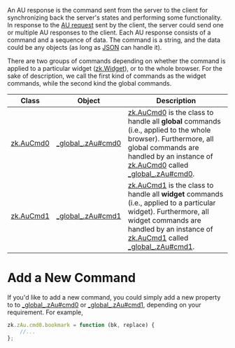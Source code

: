 An AU response is the command sent from the server to the client for
synchronizing back the server's states and performing some
functionality. In response to the [AU request]({{site.baseurl}}/zk_client_side_ref/communication/au_requests)
sent by the client, the server could send one or multiple AU responses
to the client. Each AU response consists of a command and a sequence of
data. The command is a string, and the data could be any objects (as
long as [JSON](http://www.json.org/) can handle it).

There are two groups of commands depending on whether the command is
applied to a particular widget
([zk.Widget](https://www.zkoss.org/javadoc/latest/jsdoc/classes/zk.Widget.html)), or to the whole
browser. For the sake of description, we call the first kind of commands
as the widget commands, while the second kind the global commands.

| Class                                          | Object                                                            | Description                                                                                                                                                                                                                                                                                                                   |
|------------------------------------------------|-------------------------------------------------------------------|-------------------------------------------------------------------------------------------------------------------------------------------------------------------------------------------------------------------------------------------------------------------------------------------------------------------------------|
| [zk.AuCmd0](https://www.zkoss.org/javadoc/latest/jsdoc/classes/zk.AuCmd0.html) | [\_global\_.zAu#cmd0](https://www.zkoss.org/javadoc/latest/jsdoc/classes/\_global\_.zAu.html#cmd0) | [zk.AuCmd0](https://www.zkoss.org/javadoc/latest/jsdoc/classes/zk.AuCmd0.html) is the class to handle all **global** commands (i.e., applied to the whole browser). Furthermore, all global commands are handled by an instance of [zk.AuCmd0](https://www.zkoss.org/javadoc/latest/jsdoc/classes/zk.AuCmd0.html) called [\_global\_.zAu#cmd0](https://www.zkoss.org/javadoc/latest/jsdoc/classes/\_global\_.zAu.html#cmd0).   |
| [zk.AuCmd1](https://www.zkoss.org/javadoc/latest/jsdoc/classes/zk.AuCmd1.html) | [\_global\_.zAu#cmd1](https://www.zkoss.org/javadoc/latest/jsdoc/classes/\_global\_.zAu.html#cmd1) | [zk.AuCmd1](https://www.zkoss.org/javadoc/latest/jsdoc/classes/zk.AuCmd1.html) is the class to handle all **widget** commands (i.e., applied to a particular widget). Furthermore, all widget commands are handled by an instance of [zk.AuCmd1](https://www.zkoss.org/javadoc/latest/jsdoc/classes/zk.AuCmd1.html) called [\_global\_.zAu#cmd1](https://www.zkoss.org/javadoc/latest/jsdoc/classes/\_global\_.zAu.html#cmd1). |

# Add a New Command

If you'd like to add a new command, you could simply add a new property
to to [\_global\_.zAu#cmd0](https://www.zkoss.org/javadoc/latest/jsdoc/classes/\_global\_.zAu.html#cmd0)
or [\_global\_.zAu#cmd1](https://www.zkoss.org/javadoc/latest/jsdoc/classes/\_global\_.zAu.html#cmd1),
depending on your requirement. For example,

```javascript
zk.zAu.cmd0.bookmark = function (bk, replace) {
    //...
};
```


